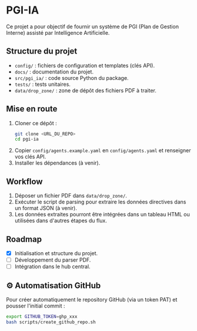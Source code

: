 # PGI-IA

Ce projet a pour objectif de fournir un système de PGI (Plan de Gestion Interne) assisté par Intelligence Artificielle.

## Structure du projet

- `config/` : fichiers de configuration et templates (clés API).
- `docs/` : documentation du projet.
- `src/pgi_ia/` : code source Python du package.
- `tests/` : tests unitaires.
- `data/drop_zone/` : zone de dépôt des fichiers PDF à traiter.

## Mise en route

1. Cloner ce dépôt :
   ```bash
   git clone <URL_DU_REPO>
   cd pgi-ia
   ```
2. Copier `config/agents.example.yaml` en `config/agents.yaml` et renseigner vos clés API.
3. Installer les dépendances (à venir).

## Workflow

1. Déposer un fichier PDF dans `data/drop_zone/`.
2. Exécuter le script de parsing pour extraire les données directives dans un format JSON (à venir).
3. Les données extraites pourront être intégrées dans un tableau HTML ou utilisées dans d'autres étapes du flux.

## Roadmap

- [x] Initialisation et structure du projet.
- [ ] Développement du parser PDF.
- [ ] Intégration dans le hub central.

## ⚙️ Automatisation GitHub

Pour créer automatiquement le repository GitHub (via un token PAT) et pousser l'initial commit :
```bash
export GITHUB_TOKEN=ghp_xxx
bash scripts/create_github_repo.sh
```